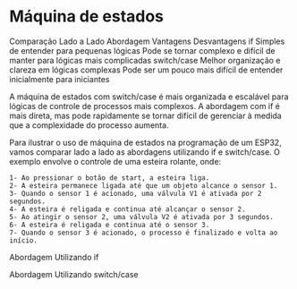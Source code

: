 # Máquina de estados

Comparação Lado a Lado
Abordagem	Vantagens	Desvantagens
if	Simples de entender para pequenas lógicas	Pode se tornar complexo e difícil de manter para lógicas mais complicadas
switch/case	Melhor organização e clareza em lógicas complexas	Pode ser um pouco mais difícil de entender inicialmente para iniciantes

A máquina de estados com switch/case é mais organizada e escalável para lógicas de controle de processos mais complexos. A abordagem com if é mais direta, mas pode rapidamente se tornar difícil de gerenciar à medida que a complexidade do processo aumenta.

Para ilustrar o uso de máquina de estados na programação de um ESP32, vamos comparar lado a lado as abordagens utilizando if e switch/case. O exemplo envolve o controle de uma esteira rolante, onde:

    1- Ao pressionar o botão de start, a esteira liga.
    2- A esteira permanece ligada até que um objeto alcance o sensor 1.
    3- Quando o sensor 1 é acionado, uma válvula V1 é ativada por 2 segundos.
    4- A esteira é religada e continua até alcançar o sensor 2.
    5- Ao atingir o sensor 2, uma válvula V2 é ativada por 3 segundos.
    6- A esteira é religada e continua até o sensor 3.
    7- Quando o sensor 3 é acionado, o processo é finalizado e volta ao início.

Abordagem Utilizando if




Abordagem Utilizando switch/case




